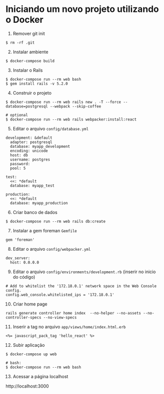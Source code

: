 # Iniciando um novo projeto utilizando o Docker

1. Remover git init

```
$ rm -rf .git
```

2. Instalar ambiente

```
$ docker-compose build
```

3. Instalar o Rails

```
$ docker-compose run --rm web bash
$ gem install rails -v 5.2.0
```

4. Construir o projeto

```
$ docker-compose run --rm web rails new . -T --force --database=postgresql --webpack --skip-coffee

# optional
$ docker-compose run --rm web rails webpacker:install:react
```

5. Editar o arquivo `config/database.yml`

```
development: &default
  adapter: postgresql
  database: myapp_development
  encoding: unicode
  host: db
  username: postgres
  password:
  pool: 5

test:
  <<: *default
  database: myapp_test

production:
  <<: *default
  database: myapp_production
```

6. Criar banco de dados

```
$ docker-compose run --rm web rails db:create
```

7. Instalar a gem foreman `Gemfile`

```
gem 'foreman'
```

8. Editar o arquivo `config/webpacker.yml`

```
dev_server:
  host: 0.0.0.0
```

9. Editar o arquivo `config/environments/development.rb` (inserir no inicio do código)

```
# Add to whitelist the '172.18.0.1' network space in the Web Console config.
config.web_console.whitelisted_ips = '172.18.0.1'
```

10. Criar home page

```
rails generate controller home index  --no-helper --no-assets --no-controller-specs --no-view-specs
```

11. Inserir a tag no arquivo `app/views/home/index.html.erb`

```
<%= javascript_pack_tag 'hello_react' %>
```

12. Subir aplicação

```
$ docker-compose up web

# bash:
$ docker-compose run --rm web bash
```

13. Acessar a página localhost

http://localhost:3000

